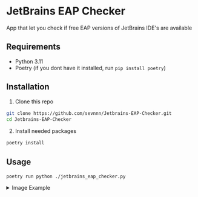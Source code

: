 # JetBrains EAP Checker

App that let you check if free EAP versions of JetBrains IDE's are available

## Requirements

- Python 3.11
- Poetry (if you dont have it installed, run `pip install poetry`)

## Installation

1. Clone this repo

```bash
git clone https://github.com/sevnnn/Jetbrains-EAP-Checker.git
cd Jetbrains-EAP-Checker
```

2. Install needed packages
```bash
poetry install
```

## Usage

```
poetry run python ./jetbrains_eap_checker.py
```

<details>

<summary>Image Example</summary>

![readme\example.jpg](readme\example.jpg)

</details>
